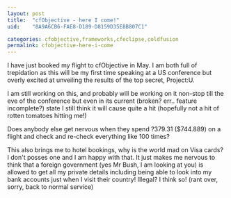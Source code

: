 ```yaml
---
layout: post
title:  "cfObjective - here I come!"
uid:	"8A9A6CB6-FAE8-D189-D8159D35E8B807C1"

categories: cfobjective,frameworks,cfeclipse,coldfusion
permalink: cfobjective-here-i-come
---
```

I have just booked my flight to cfObjective in May. I am both full of trepidation as this will be my first time speaking at a US conference but overly excited at unveiling the results of the top secret, Project:U. 

I am still working on this, and probably will be working on it non-stop till the eve of the conference but even in its current (broken? err.. feature incomplete?) state I still think it will cause quite a hit (hopefully not a hit of rotten tomatoes hitting me!) 


<span class="pullquote">Does anybody else get nervous when they spend ?379.31 ($744.889) on a flight</span> and check and re-check everything like 100 times?

This also brings me to hotel bookings, why is the world mad on Visa cards? I don't posses one and I am happy with that. It just makes me nervous to think that a foreign government (yes Mr Bush, I am looking at you) is allowed to get all my private details including being able to look into my bank accounts just when I visit their country! Illegal? I think so! (rant over, sorry, back to normal service)